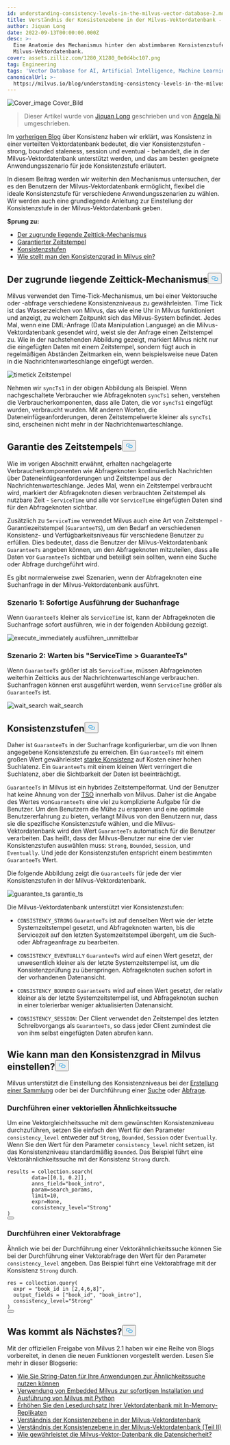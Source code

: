 ```yaml
---
id: understanding-consistency-levels-in-the-milvus-vector-database-2.md
title: Verständnis der Konsistenzebene in der Milvus-Vektordatenbank - Teil II
author: Jiquan Long
date: 2022-09-13T00:00:00.000Z
desc: >-
  Eine Anatomie des Mechanismus hinter den abstimmbaren Konsistenzstufen in der
  Milvus-Vektordatenbank.
cover: assets.zilliz.com/1280_X1280_0e0d4bc107.png
tag: Engineering
tags: 'Vector Database for AI, Artificial Intelligence, Machine Learning'
canonicalUrl: >-
  https://milvus.io/blog/understanding-consistency-levels-in-the-milvus-vector-database-2.md
---
```

<p>
  
   <span class="img-wrapper"> <img translate="no" src="https://assets.zilliz.com/1280_X1280_0e0d4bc107.png" alt="Cover_image" class="doc-image" id="cover_image" />
   </span> <span class="img-wrapper"> <span>Cover_Bild</span> </span></p>
<blockquote>
<p>Dieser Artikel wurde von <a href="https://github.com/longjiquan">Jiquan Long</a> geschrieben und von <a href="https://www.linkedin.com/in/yiyun-n-2aa713163/">Angela Ni</a> umgeschrieben.</p>
</blockquote>
<p>Im <a href="https://milvus.io/blog/understanding-consistency-levels-in-the-milvus-vector-database.md">vorherigen Blog</a> über Konsistenz haben wir erklärt, was Konsistenz in einer verteilten Vektordatenbank bedeutet, die vier Konsistenzstufen - strong, bounded staleness, session und eventual - behandelt, die in der Milvus-Vektordatenbank unterstützt werden, und das am besten geeignete Anwendungsszenario für jede Konsistenzstufe erläutert.</p>
<p>In diesem Beitrag werden wir weiterhin den Mechanismus untersuchen, der es den Benutzern der Milvus-Vektordatenbank ermöglicht, flexibel die ideale Konsistenzstufe für verschiedene Anwendungsszenarien zu wählen. Wir werden auch eine grundlegende Anleitung zur Einstellung der Konsistenzstufe in der Milvus-Vektordatenbank geben.</p>
<p><strong>Sprung zu:</strong></p>
<ul>
<li><a href="#The-underlying-time-tick-mechanism">Der zugrunde liegende Zeittick-Mechanismus</a></li>
<li><a href="#Guarantee-timestamp">Garantierter Zeitstempel</a></li>
<li><a href="#Consistency-levels">Konsistenzstufen</a></li>
<li><a href="#How-to-tune-consistency-level-in-Milvus">Wie stellt man den Konsistenzgrad in Milvus ein?</a></li>
</ul>
<h2 id="The-underlying-time-tick-mechanism" class="common-anchor-header">Der zugrunde liegende Zeittick-Mechanismus<button data-href="#The-underlying-time-tick-mechanism" class="anchor-icon" translate="no">
      <svg translate="no"
        aria-hidden="true"
        focusable="false"
        height="20"
        version="1.1"
        viewBox="0 0 16 16"
        width="16"
      >
        <path
          fill="#0092E4"
          fill-rule="evenodd"
          d="M4 9h1v1H4c-1.5 0-3-1.69-3-3.5S2.55 3 4 3h4c1.45 0 3 1.69 3 3.5 0 1.41-.91 2.72-2 3.25V8.59c.58-.45 1-1.27 1-2.09C10 5.22 8.98 4 8 4H4c-.98 0-2 1.22-2 2.5S3 9 4 9zm9-3h-1v1h1c1 0 2 1.22 2 2.5S13.98 12 13 12H9c-.98 0-2-1.22-2-2.5 0-.83.42-1.64 1-2.09V6.25c-1.09.53-2 1.84-2 3.25C6 11.31 7.55 13 9 13h4c1.45 0 3-1.69 3-3.5S14.5 6 13 6z"
        ></path>
      </svg>
    </button></h2><p>Milvus verwendet den Time-Tick-Mechanismus, um bei einer Vektorsuche oder -abfrage verschiedene Konsistenzniveaus zu gewährleisten. Time Tick ist das Wasserzeichen von Milvus, das wie eine Uhr in Milvus funktioniert und anzeigt, zu welchem Zeitpunkt sich das Milvus-System befindet. Jedes Mal, wenn eine DML-Anfrage (Data Manipulation Language) an die Milvus-Vektordatenbank gesendet wird, weist sie der Anfrage einen Zeitstempel zu. Wie in der nachstehenden Abbildung gezeigt, markiert Milvus nicht nur die eingefügten Daten mit einem Zeitstempel, sondern fügt auch in regelmäßigen Abständen Zeitmarken ein, wenn beispielsweise neue Daten in die Nachrichtenwarteschlange eingefügt werden.</p>
<p>
  
   <span class="img-wrapper"> <img translate="no" src="https://assets.zilliz.com/timetick_b395df9804.png" alt="timetick" class="doc-image" id="timetick" />
   </span> <span class="img-wrapper"> <span>Zeitstempel</span> </span></p>
<p>Nehmen wir <code translate="no">syncTs1</code> in der obigen Abbildung als Beispiel. Wenn nachgeschaltete Verbraucher wie Abfrageknoten <code translate="no">syncTs1</code> sehen, verstehen die Verbraucherkomponenten, dass alle Daten, die vor <code translate="no">syncTs1</code> eingefügt wurden, verbraucht wurden. Mit anderen Worten, die Dateneinfügeanforderungen, deren Zeitstempelwerte kleiner als <code translate="no">syncTs1</code> sind, erscheinen nicht mehr in der Nachrichtenwarteschlange.</p>
<h2 id="Guarantee-Timestamp" class="common-anchor-header">Garantie des Zeitstempels<button data-href="#Guarantee-Timestamp" class="anchor-icon" translate="no">
      <svg translate="no"
        aria-hidden="true"
        focusable="false"
        height="20"
        version="1.1"
        viewBox="0 0 16 16"
        width="16"
      >
        <path
          fill="#0092E4"
          fill-rule="evenodd"
          d="M4 9h1v1H4c-1.5 0-3-1.69-3-3.5S2.55 3 4 3h4c1.45 0 3 1.69 3 3.5 0 1.41-.91 2.72-2 3.25V8.59c.58-.45 1-1.27 1-2.09C10 5.22 8.98 4 8 4H4c-.98 0-2 1.22-2 2.5S3 9 4 9zm9-3h-1v1h1c1 0 2 1.22 2 2.5S13.98 12 13 12H9c-.98 0-2-1.22-2-2.5 0-.83.42-1.64 1-2.09V6.25c-1.09.53-2 1.84-2 3.25C6 11.31 7.55 13 9 13h4c1.45 0 3-1.69 3-3.5S14.5 6 13 6z"
        ></path>
      </svg>
    </button></h2><p>Wie im vorigen Abschnitt erwähnt, erhalten nachgelagerte Verbraucherkomponenten wie Abfrageknoten kontinuierlich Nachrichten über Dateneinfügeanforderungen und Zeitstempel aus der Nachrichtenwarteschlange. Jedes Mal, wenn ein Zeitstempel verbraucht wird, markiert der Abfrageknoten diesen verbrauchten Zeitstempel als nutzbare Zeit - <code translate="no">ServiceTime</code> und alle vor <code translate="no">ServiceTime</code> eingefügten Daten sind für den Abfrageknoten sichtbar.</p>
<p>Zusätzlich zu <code translate="no">ServiceTime</code> verwendet Milvus auch eine Art von Zeitstempel - Garantiezeitstempel (<code translate="no">GuaranteeTS</code>), um den Bedarf an verschiedenen Konsistenz- und Verfügbarkeitsniveaus für verschiedene Benutzer zu erfüllen. Dies bedeutet, dass die Benutzer der Milvus-Vektordatenbank <code translate="no">GuaranteeTs</code> angeben können, um den Abfrageknoten mitzuteilen, dass alle Daten vor <code translate="no">GuaranteeTs</code> sichtbar und beteiligt sein sollten, wenn eine Suche oder Abfrage durchgeführt wird.</p>
<p>Es gibt normalerweise zwei Szenarien, wenn der Abfrageknoten eine Suchanfrage in der Milvus-Vektordatenbank ausführt.</p>
<h3 id="Scenario-1-Execute-search-request-immediately" class="common-anchor-header">Szenario 1: Sofortige Ausführung der Suchanfrage</h3><p>Wenn <code translate="no">GuaranteeTs</code> kleiner als <code translate="no">ServiceTime</code> ist, kann der Abfrageknoten die Suchanfrage sofort ausführen, wie in der folgenden Abbildung gezeigt.</p>
<p>
  
   <span class="img-wrapper"> <img translate="no" src="https://assets.zilliz.com/execute_immediately_dd1913775d.png" alt="execute_immediately" class="doc-image" id="execute_immediately" />
   </span> <span class="img-wrapper"> <span>ausführen_unmittelbar</span> </span></p>
<h3 id="Scenario-2-Wait-till-ServiceTime--GuaranteeTs" class="common-anchor-header">Szenario 2: Warten bis "ServiceTime &gt; GuaranteeTs"</h3><p>Wenn <code translate="no">GuaranteeTs</code> größer ist als <code translate="no">ServiceTime</code>, müssen Abfrageknoten weiterhin Zeitticks aus der Nachrichtenwarteschlange verbrauchen. Suchanfragen können erst ausgeführt werden, wenn <code translate="no">ServiceTime</code> größer als <code translate="no">GuaranteeTs</code> ist.</p>
<p>
  
   <span class="img-wrapper"> <img translate="no" src="https://assets.zilliz.com/wait_search_f09a2f6cf9.png" alt="wait_search" class="doc-image" id="wait_search" />
   </span> <span class="img-wrapper"> <span>wait_search</span> </span></p>
<h2 id="Consistency-Levels" class="common-anchor-header">Konsistenzstufen<button data-href="#Consistency-Levels" class="anchor-icon" translate="no">
      <svg translate="no"
        aria-hidden="true"
        focusable="false"
        height="20"
        version="1.1"
        viewBox="0 0 16 16"
        width="16"
      >
        <path
          fill="#0092E4"
          fill-rule="evenodd"
          d="M4 9h1v1H4c-1.5 0-3-1.69-3-3.5S2.55 3 4 3h4c1.45 0 3 1.69 3 3.5 0 1.41-.91 2.72-2 3.25V8.59c.58-.45 1-1.27 1-2.09C10 5.22 8.98 4 8 4H4c-.98 0-2 1.22-2 2.5S3 9 4 9zm9-3h-1v1h1c1 0 2 1.22 2 2.5S13.98 12 13 12H9c-.98 0-2-1.22-2-2.5 0-.83.42-1.64 1-2.09V6.25c-1.09.53-2 1.84-2 3.25C6 11.31 7.55 13 9 13h4c1.45 0 3-1.69 3-3.5S14.5 6 13 6z"
        ></path>
      </svg>
    </button></h2><p>Daher ist <code translate="no">GuaranteeTs</code> in der Suchanfrage konfigurierbar, um die von Ihnen angegebene Konsistenzstufe zu erreichen. Ein <code translate="no">GuaranteeTs</code> mit einem großen Wert gewährleistet <a href="https://milvus.io/blog/understanding-consistency-levels-in-the-milvus-vector-database.md#Strong">starke Konsistenz</a> auf Kosten einer hohen Suchlatenz. Ein <code translate="no">GuaranteeTs</code> mit einem kleinen Wert verringert die Suchlatenz, aber die Sichtbarkeit der Daten ist beeinträchtigt.</p>
<p><code translate="no">GuaranteeTs</code> in Milvus ist ein hybrides Zeitstempelformat. Und der Benutzer hat keine Ahnung von der <a href="https://github.com/milvus-io/milvus/blob/master/docs/design_docs/20211214-milvus_hybrid_ts.md">TSO</a> innerhalb von Milvus. Daher ist die Angabe des Wertes von<code translate="no">GuaranteeTs</code> eine viel zu komplizierte Aufgabe für die Benutzer. Um den Benutzern die Mühe zu ersparen und eine optimale Benutzererfahrung zu bieten, verlangt Milvus von den Benutzern nur, dass sie die spezifische Konsistenzstufe wählen, und die Milvus-Vektordatenbank wird den Wert <code translate="no">GuaranteeTs</code> automatisch für die Benutzer verarbeiten. Das heißt, dass der Milvus-Benutzer nur eine der vier Konsistenzstufen auswählen muss: <code translate="no">Strong</code>, <code translate="no">Bounded</code>, <code translate="no">Session</code>, und <code translate="no">Eventually</code>. Und jede der Konsistenzstufen entspricht einem bestimmten <code translate="no">GuaranteeTs</code> Wert.</p>
<p>Die folgende Abbildung zeigt die <code translate="no">GuaranteeTs</code> für jede der vier Konsistenzstufen in der Milvus-Vektordatenbank.</p>
<p>
  
   <span class="img-wrapper"> <img translate="no" src="https://assets.zilliz.com/guarantee_ts_f4b3e119d3.png" alt="guarantee_ts" class="doc-image" id="guarantee_ts" />
   </span> <span class="img-wrapper"> <span>garantie_ts</span> </span></p>
<p>Die Milvus-Vektordatenbank unterstützt vier Konsistenzstufen:</p>
<ul>
<li><p><code translate="no">CONSISTENCY_STRONG</code> <code translate="no">GuaranteeTs</code> ist auf denselben Wert wie der letzte Systemzeitstempel gesetzt, und Abfrageknoten warten, bis die Servicezeit auf den letzten Systemzeitstempel übergeht, um die Such- oder Abfrageanfrage zu bearbeiten.</p></li>
<li><p><code translate="no">CONSISTENCY_EVENTUALLY</code> <code translate="no">GuaranteeTs</code> wird auf einen Wert gesetzt, der unwesentlich kleiner als der letzte Systemzeitstempel ist, um die Konsistenzprüfung zu überspringen. Abfrageknoten suchen sofort in der vorhandenen Datenansicht.</p></li>
<li><p><code translate="no">CONSISTENCY_BOUNDED</code> <code translate="no">GuaranteeTs</code> wird auf einen Wert gesetzt, der relativ kleiner als der letzte Systemzeitstempel ist, und Abfrageknoten suchen in einer tolerierbar weniger aktualisierten Datenansicht.</p></li>
<li><p><code translate="no">CONSISTENCY_SESSION</code>: Der Client verwendet den Zeitstempel des letzten Schreibvorgangs als <code translate="no">GuaranteeTs</code>, so dass jeder Client zumindest die von ihm selbst eingefügten Daten abrufen kann.</p></li>
</ul>
<h2 id="How-to-tune-consistency-level-in-Milvus" class="common-anchor-header">Wie kann man den Konsistenzgrad in Milvus einstellen?<button data-href="#How-to-tune-consistency-level-in-Milvus" class="anchor-icon" translate="no">
      <svg translate="no"
        aria-hidden="true"
        focusable="false"
        height="20"
        version="1.1"
        viewBox="0 0 16 16"
        width="16"
      >
        <path
          fill="#0092E4"
          fill-rule="evenodd"
          d="M4 9h1v1H4c-1.5 0-3-1.69-3-3.5S2.55 3 4 3h4c1.45 0 3 1.69 3 3.5 0 1.41-.91 2.72-2 3.25V8.59c.58-.45 1-1.27 1-2.09C10 5.22 8.98 4 8 4H4c-.98 0-2 1.22-2 2.5S3 9 4 9zm9-3h-1v1h1c1 0 2 1.22 2 2.5S13.98 12 13 12H9c-.98 0-2-1.22-2-2.5 0-.83.42-1.64 1-2.09V6.25c-1.09.53-2 1.84-2 3.25C6 11.31 7.55 13 9 13h4c1.45 0 3-1.69 3-3.5S14.5 6 13 6z"
        ></path>
      </svg>
    </button></h2><p>Milvus unterstützt die Einstellung des Konsistenzniveaus bei der <a href="https://milvus.io/docs/v2.1.x/create_collection.md">Erstellung einer Sammlung</a> oder bei der Durchführung einer <a href="https://milvus.io/docs/v2.1.x/search.md">Suche</a> oder <a href="https://milvus.io/docs/v2.1.x/query.md">Abfrage</a>.</p>
<h3 id="Conduct-a-vector-similarity-search" class="common-anchor-header">Durchführen einer vektoriellen Ähnlichkeitssuche</h3><p>Um eine Vektorgleichheitssuche mit dem gewünschten Konsistenzniveau durchzuführen, setzen Sie einfach den Wert für den Parameter <code translate="no">consistency_level</code> entweder auf <code translate="no">Strong</code>, <code translate="no">Bounded</code>, <code translate="no">Session</code> oder <code translate="no">Eventually</code>. Wenn Sie den Wert für den Parameter <code translate="no">consistency_level</code> nicht setzen, ist das Konsistenzniveau standardmäßig <code translate="no">Bounded</code>. Das Beispiel führt eine Vektorähnlichkeitssuche mit der Konsistenz <code translate="no">Strong</code> durch.</p>
<pre><code translate="no">results = collection.search(
        data=[[0.1, 0.2]], 
        anns_field=<span class="hljs-string">&quot;book_intro&quot;</span>, 
        param=search_params, 
        <span class="hljs-built_in">limit</span>=10, 
        <span class="hljs-built_in">expr</span>=None,
        consistency_level=<span class="hljs-string">&quot;Strong&quot;</span>
)
<button class="copy-code-btn"></button></code></pre>
<h3 id="Conduct-a-vector-query" class="common-anchor-header">Durchführen einer Vektorabfrage</h3><p>Ähnlich wie bei der Durchführung einer Vektorähnlichkeitssuche können Sie bei der Durchführung einer Vektorabfrage den Wert für den Parameter <code translate="no">consistency_level</code> angeben. Das Beispiel führt eine Vektorabfrage mit der Konsistenz <code translate="no">Strong</code> durch.</p>
<pre><code translate="no">res = collection.query(
  <span class="hljs-built_in">expr</span> = <span class="hljs-string">&quot;book_id in [2,4,6,8]&quot;</span>, 
  output_fields = [<span class="hljs-string">&quot;book_id&quot;</span>, <span class="hljs-string">&quot;book_intro&quot;</span>],
  consistency_level=<span class="hljs-string">&quot;Strong&quot;</span>
)
<button class="copy-code-btn"></button></code></pre>
<h2 id="Whats-next" class="common-anchor-header">Was kommt als Nächstes?<button data-href="#Whats-next" class="anchor-icon" translate="no">
      <svg translate="no"
        aria-hidden="true"
        focusable="false"
        height="20"
        version="1.1"
        viewBox="0 0 16 16"
        width="16"
      >
        <path
          fill="#0092E4"
          fill-rule="evenodd"
          d="M4 9h1v1H4c-1.5 0-3-1.69-3-3.5S2.55 3 4 3h4c1.45 0 3 1.69 3 3.5 0 1.41-.91 2.72-2 3.25V8.59c.58-.45 1-1.27 1-2.09C10 5.22 8.98 4 8 4H4c-.98 0-2 1.22-2 2.5S3 9 4 9zm9-3h-1v1h1c1 0 2 1.22 2 2.5S13.98 12 13 12H9c-.98 0-2-1.22-2-2.5 0-.83.42-1.64 1-2.09V6.25c-1.09.53-2 1.84-2 3.25C6 11.31 7.55 13 9 13h4c1.45 0 3-1.69 3-3.5S14.5 6 13 6z"
        ></path>
      </svg>
    </button></h2><p>Mit der offiziellen Freigabe von Milvus 2.1 haben wir eine Reihe von Blogs vorbereitet, in denen die neuen Funktionen vorgestellt werden. Lesen Sie mehr in dieser Blogserie:</p>
<ul>
<li><a href="https://milvus.io/blog/2022-08-08-How-to-use-string-data-to-empower-your-similarity-search-applications.md">Wie Sie String-Daten für Ihre Anwendungen zur Ähnlichkeitssuche nutzen können</a></li>
<li><a href="https://milvus.io/blog/embedded-milvus.md">Verwendung von Embedded Milvus zur sofortigen Installation und Ausführung von Milvus mit Python</a></li>
<li><a href="https://milvus.io/blog/in-memory-replicas.md">Erhöhen Sie den Lesedurchsatz Ihrer Vektordatenbank mit In-Memory-Replikaten</a></li>
<li><a href="https://milvus.io/blog/understanding-consistency-levels-in-the-milvus-vector-database.md">Verständnis der Konsistenzebene in der Milvus-Vektordatenbank</a></li>
<li><a href="https://milvus.io/blog/understanding-consistency-levels-in-the-milvus-vector-database-2.md">Verständnis der Konsistenzebene in der Milvus-Vektordatenbank (Teil II)</a></li>
<li><a href="https://milvus.io/blog/data-security.md">Wie gewährleistet die Milvus-Vektor-Datenbank die Datensicherheit?</a></li>
</ul>
